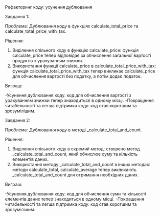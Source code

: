 Рефакторинг коду: усунення дублювання

Завдання 1:

Проблема: Дублювання коду в функціях calculate_total_price та calculate_total_price_with_tax.

Рішення:

1. Виділення спільного коду в функцію calculate_price: функція calculate_price тепер відповідає за обчислення загальної вартості продуктів з урахуванням знижки.
2. Використання функції calculate_price в calculate_total_price_with_tax: функція calculate_total_price_with_tax тепер викликає calculate_price для обчислення вартості без податку, а потім додає податок.

Виграш:

-Усунення дублювання коду: код для обчислення вартості з урахуванням знижки тепер знаходиться в одному місці.
-Покращення читабельності та легша підтримка коду: код став коротшим та зрозумілішим.

Завдання 2:

Проблема: Дублювання коду в методі _calculate_total_and_count.

Рішення:

1. Виділення спільного коду в окремий метод: створено метод _calculate_total_and_count, який обчислює суму та кількість елементів даних.
2. Використання методу _calculate_total_and_count в інших методах: методи calculate_total, calculate_average тепер викликають _calculate_total_and_count для отримання необхідних даних.

Виграш:

-Усунення дублювання коду: код для обчислення суми та кількості елементів даних тепер знаходиться в одному місці.
-Покращення читабельності та легша підтримка коду: код став коротшим та зрозумілішим.